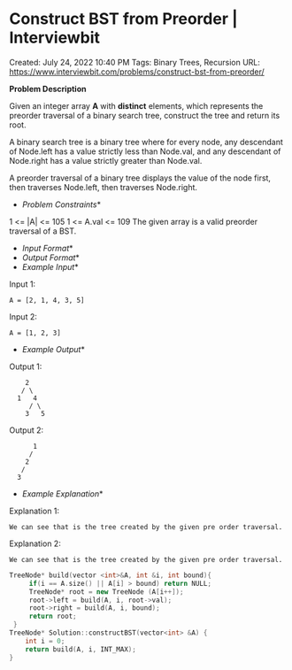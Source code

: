 # Construct BST from Preorder | Interviewbit

Created: July 24, 2022 10:40 PM
Tags: Binary Trees, Recursion
URL: https://www.interviewbit.com/problems/construct-bst-from-preorder/

**Problem Description**

Given an integer array **A** with **distinct** elements, which represents the preorder traversal of a binary search tree,
 construct the tree and return its root.

A binary search tree is a binary tree where for every node, any descendant of Node.left has a value strictly less than Node.val, and any descendant of Node.right has a value strictly greater than Node.val.

A preorder traversal of a binary tree displays the value of the node first, then traverses Node.left, then traverses Node.right.

- *Problem Constraints**

1 <= |A| <= 105
 1 <= A.val <= 109
 The given array is a valid preorder traversal of a BST.

- *Input Format**
- *Output Format**
- *Example Input**

Input 1:

```
A = [2, 1, 4, 3, 5]

```

Input 2:

```
A = [1, 2, 3]

```

- *Example Output**

Output 1:

```
    2
   / \
  1   4
     / \
    3   5

```

Output 2:

```
      1
     /
    2
   /
  3

```

- *Example Explanation**

Explanation 1:

```
We can see that is the tree created by the given pre order traversal.
```

Explanation 2:

```
We can see that is the tree created by the given pre order traversal.

```

```cpp
TreeNode* build(vector <int>&A, int &i, int bound){
     if(i == A.size() || A[i] > bound) return NULL;
     TreeNode* root = new TreeNode (A[i++]);
     root->left = build(A, i, root->val);
     root->right = build(A, i, bound);
     return root;
 }
TreeNode* Solution::constructBST(vector<int> &A) {
    int i = 0;
    return build(A, i, INT_MAX);
}
```